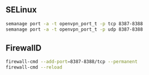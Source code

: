 ## SELinux
```bash
semanage port -a -t openvpn_port_t -p tcp 8387-8388
semanage port -a -t openvpn_port_t -p udp 8387-8388
```

## FirewallD
```bash
firewall-cmd --add-port=8387-8388/tcp --permanent
firewall-cmd --reload
```
